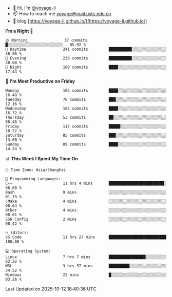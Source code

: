 - 👋 Hi, I’m [@voyage-li](https://github.com/voyage-li/)
- 📫 How to reach me [voyage@mail.ustc.edu.cn](mailto:voyage@mail.ustc.edu.cn)
- 🥤 blog [https://voyage-li.github.io/](https://voyage-li.github.io/)

<!--START_SECTION:waka-->
**I'm a Night 🦉** 

```text
🌞 Morning                37 commits          █░░░░░░░░░░░░░░░░░░░░░░░░   05.92 % 
🌆 Daytime                241 commits         ██████████░░░░░░░░░░░░░░░   38.56 % 
🌃 Evening                238 commits         ██████████░░░░░░░░░░░░░░░   38.08 % 
🌙 Night                  109 commits         ████░░░░░░░░░░░░░░░░░░░░░   17.44 % 
```
📅 **I'm Most Productive on Friday** 

```text
Monday                   103 commits         ████░░░░░░░░░░░░░░░░░░░░░   16.48 % 
Tuesday                  76 commits          ███░░░░░░░░░░░░░░░░░░░░░░   12.16 % 
Wednesday                102 commits         ████░░░░░░░░░░░░░░░░░░░░░   16.32 % 
Thursday                 53 commits          ██░░░░░░░░░░░░░░░░░░░░░░░   08.48 % 
Friday                   117 commits         █████░░░░░░░░░░░░░░░░░░░░   18.72 % 
Saturday                 85 commits          ███░░░░░░░░░░░░░░░░░░░░░░   13.60 % 
Sunday                   89 commits          ████░░░░░░░░░░░░░░░░░░░░░   14.24 % 
```


📊 **This Week I Spent My Time On** 

```text
🕑︎ Time Zone: Asia/Shanghai

💬 Programming Languages: 
C++                      11 hrs 4 mins       ████████████████████████░   96.68 % 
Bash                     9 mins              ░░░░░░░░░░░░░░░░░░░░░░░░░   01.33 % 
CMake                    4 mins              ░░░░░░░░░░░░░░░░░░░░░░░░░   00.64 % 
Other                    4 mins              ░░░░░░░░░░░░░░░░░░░░░░░░░   00.61 % 
SSH Config               2 mins              ░░░░░░░░░░░░░░░░░░░░░░░░░   00.42 % 

🔥 Editors: 
VS Code                  11 hrs 27 mins      █████████████████████████   100.00 % 

💻 Operating System: 
Linux                    7 hrs 7 mins        ████████████████░░░░░░░░░   62.22 % 
WSL                      3 hrs 57 mins       █████████░░░░░░░░░░░░░░░░   34.52 % 
Windows                  22 mins             █░░░░░░░░░░░░░░░░░░░░░░░░   03.26 % 
```


 Last Updated on 2025-10-12 18:40:36 UTC
<!--END_SECTION:waka-->
